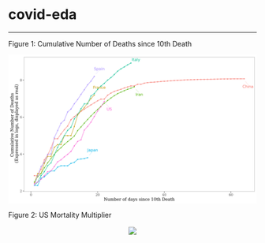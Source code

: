# covid-eda

----------------------------

Figure 1: Cumulative Number of Deaths since 10th Death

<p align="center">

<img align="center" width="800" src="https://github.com/johnwoodill/covid-eda/raw/master/figures/1-World-Rate.png?raw=true">

Figure 2: US Mortality Multiplier

<p align="center">

<img align="center" width="800" src="https://github.com/johnwoodill/covid-eda/raw/master/figures/2-US-Mortality-Mulitplier.png?raw=true">